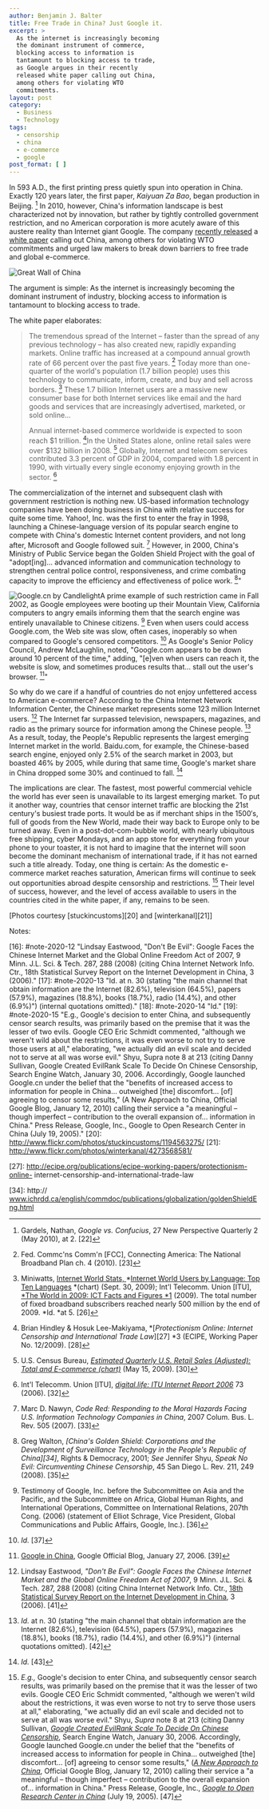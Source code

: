 ```yaml
---
author: Benjamin J. Balter
title: Free Trade in China? Just Google it.
excerpt: >
  As the internet is increasingly becoming
  the dominant instrument of commerce,
  blocking access to information is
  tantamount to blocking access to trade,
  as Google argues in their recently
  released white paper calling out China,
  among others for violating WTO
  commitments.
layout: post
category:
  - Business
  - Technology
tags:
  - censorship
  - china
  - e-commerce
  - google
post_format: [ ]
---
```

In 593 A.D., the first printing press quietly spun into operation in China. Exactly 120 years later, the first paper, *Kaiyuan Za Bao*, began production in Beijing. [^1] In 2010, however, China's information landscape is best characterized not by innovation, but rather by tightly controlled government restriction, and no American corporation is more acutely aware of this austere reality than Internet giant Google. The company [recently released][2] a [white paper][3] calling out China, among others for violating WTO commitments and urged law makers to break down barriers to free trade and global e-commerce.

![][4]

The argument is simple: As the internet is increasingly becoming the dominant instrument of industry, blocking access to information is tantamount to blocking access to trade.

The white paper elaborates:

> The tremendous spread of the Internet – faster than the spread of any previous technology – has also created new, rapidly expanding markets. Online traffic has increased at a compound annual growth rate of 66 percent over the past five years. [^2] Today more than one-quarter of the world's population (1.7 billion people) uses this technology to communicate, inform, create, and buy and sell across borders. [^3] These 1.7 billion Internet users are a massive new consumer base for both Internet services like email and the hard goods and services that are increasingly advertised, marketed, or sold online…
> 
> Annual internet-based commerce worldwide is expected to soon reach $1 trillion. [^4]In the United States alone, online retail sales were over $132 billion in 2008. [^5] Globally, Internet and telecom services contributed 3.3 percent of GDP in 2004, compared with 1.8 percent in 1990, with virtually every single economy enjoying growth in the sector. [^6]

The commercialization of the internet and subsequent clash with government restriction is nothing new. US-based information technology companies have been doing business in China with relative success for quite some time. Yahoo!, Inc. was the first to enter the fray in 1998, launching a Chinese-language version of its popular search engine to compete with China's domestic Internet content providers, and not long after, Microsoft and Google followed suit. [^7] However, in 2000, China's Ministry of Public Service began the Golden Shield Project with the goal of "adopt[ing]… advanced information and communication technology to strengthen central police control, responsiveness, and crime combating capacity to improve the efficiency and effectiveness of police work. [^8]"

![][12]A prime example of such restriction came in Fall 2002, as Google employees were booting up their Mountain View, California computers to angry emails informing them that the search engine was entirely unavailable to Chinese citizens. [^9] Even when users could access Google.com, the Web site was slow, often cases, inoperably so when compared to Google's censored competitors. [^10] As Google's Senior Policy Council, Andrew McLaughlin, noted, "Google.com appears to be down around 10 percent of the time," adding, "[e]ven when users can reach it, the website is slow, and sometimes produces results that… stall out the user's browser. [^11]"

So why do we care if a handful of countries do not enjoy unfettered access to American e-commerce? According to the China Internet Network Information Center, the Chinese market represents some 123 million Internet users. [^12] The Internet far surpassed television, newspapers, magazines, and radio as the primary source for information among the Chinese people. [^13] As a result, today, the People's Republic represents the largest emerging Internet market in the world. Baidu.com, for example, the Chinese-based search engine, enjoyed only 2.5% of the search market in 2003, but boasted 46% by 2005, while during that same time, Google's market share in China dropped some 30% and continued to fall. [^14]

The implications are clear. The fastest, most powerful commercial vehicle the world has ever seen is unavailable to its largest emerging market. To put it another way, countries that censor internet traffic are blocking the 21st century's busiest trade ports. It would be as if merchant ships in the 1500′s, full of goods from the New World, made their way back to Europe only to be turned away. Even in a post-dot-com-bubble world, with nearly ubiquitous free shipping, cyber Mondays, and an app store for everything from your phone to your toaster, it is not hard to imagine that the internet will soon become the dominant mechanism of international trade, if it has not earned such a title already. Today, one thing is certain: As the domestic e-commerce market reaches saturation, American firms will continue to seek out opportunities abroad despite censorship and restrictions. [^15] Their level of success, however, and the level of access available to users in the countries cited in the white paper, if any, remains to be seen.

[Photos courtesy [stuckincustoms][20] and [winterkanal][21]]

Notes:

[^1]: Gardels, Nathan, *Google vs. Confucius*, 27 New Perspective Quarterly 2 (May 2010), at 2. [22]
[^2]: Fed. Commc'ns Comm'n [FCC], Connecting America: The National Broadband Plan ch. 4 (2010). [23]
[^3]: Miniwatts, [Internet World Stats, ][24]*[Internet World Users by Language: Top Ten Languages][24] *(chart) (Sept. 30, 2009); Int'l Telecomm. Union [ITU], [*The World in 2009: ICT Facts and Figures *1][25] (2009). The total number of fixed broadband subscribers reached nearly 500 million by the end of 2009. *Id. *at 5. [26]
[^4]: Brian Hindley & Hosuk Lee-Makiyama, *[*Protectionism Online: Internet Censorship and International Trade Law*][27] *3 (ECIPE, Working Paper No. 12/2009). [28]
[^5]: U.S. Census Bureau, *[Estimated Quarterly U.S. Retail Sales (Adjusted): Total and E-commerce (chart)][29]* (May 15, 2009). [30]
[^6]: Int'l Telecomm. Union [ITU], [*digital.life: ITU Internet Report 2006*][31] 73 (2006). [32]
[^7]: Marc D. Nawyn, *Code Red: Responding to the Moral Hazards Facing U.S. Information Technology Companies in China*, 2007 Colum. Bus. L. Rev. 505 (2007). [33]
[^8]: Greg Walton, *[China's Golden Shield: Corporations and the Development of Surveillance Technology in the People's Republic of China][34]*, Rights & Democracy, 2001; *See* Jennifer Shyu, *Speak No Evil: Circumventing Chinese Censorship*, 45 San Diego L. Rev. 211, 249 (2008). [35]
[^9]: Testimony of Google, Inc. before the Subcommittee on Asia and the Pacific, and the Subcommittee on Africa, Global Human Rights, and International Operations, Committee on International Relations, 207th Cong. (2006) (statement of Elliot Schrage, Vice President, Global Communications and Public Affairs, Google, Inc.). [36]
[^10]: *Id.* [37]
[^11]: [Google in China][38], Google Official Blog, January 27, 2006. [39]
[^12]: Lindsay Eastwood, *"Don't Be Evil": Google Faces the Chinese Internet Market and the Global Online Freedom Act of 2007*, 9 Minn. J.L. Sci. & Tech. 287, 288 (2008) (citing China Internet Network Info. Ctr., [18th Statistical Survey Report on the Internet Development in China][40], 3 (2006). [41]
[^13]: *Id.* at n. 30 (stating "the main channel that obtain information are the Internet (82.6%), television (64.5%), papers (57.9%), magazines (18.8%), books (18.7%), radio (14.4%), and other (6.9%)") (internal quotations omitted). [42]
[^14]: *Id.* [43]
[^15]: *E.g.,* Google's decision to enter China, and subsequently censor search results, was primarily based on the premise that it was the lesser of two evils. Google CEO Eric Schmidt commented, "although we weren't wild about the restrictions, it was even worse to not try to serve those users at all," elaborating, "we actually did an evil scale and decided not to serve at all was worse evil." Shyu, *Supra* note 8 at 213 (citing Danny Sullivan, *[Google Created EvilRank Scale To Decide On Chinese Censorship][44]*, Search Engine Watch, January 30, 2006. Accordingly, Google launched Google.cn under the belief that the "benefits of increased access to information for people in China… outweighed [the] discomfort… [of] agreeing to censor some results," ([*A New Approach to China*][45], Official Google Blog, January 12, 2010) calling their service a "a meaningful – though imperfect – contribution to the overall expansion of… information in China." Press Release, Google, Inc., [*Google to Open Research Center in China*][46] (July 19, 2005). [47]

 [1]: #note-2020-1 "Gardels, Nathan, Google vs. Confucius, 27 New Perspective Quarterly 2 (May 2010), at 2."
 [2]: http://googlepublicpolicy.blogspot.com/2010/11/promoting-free-trade-for-internet.html
 [3]: http://www.google.com/googleblogs/pdfs/trade_free_flow_of_information.pdf
 [4]: http://cdn.benbalter.com/wp-content/uploads/2010/11/1194563275_664d6b15e2_b.jpg "Great Wall of China"
 [5]: #note-2020-2 "Fed. Commc'ns Comm'n [FCC], Connecting America: The National Broadband Plan ch. 4 (2010)."
 [6]: #note-2020-3 "Miniwatts, Internet World Stats, Internet World Users by Language: Top Ten Languages (chart) (Sept. 30, 2009); Int'l Telecomm. Union [ITU], The World in 2009: ICT Facts and Figures 1 (2009). The total number of fixed broadband subscribers reached nearly 500 million by the end of 2009. Id. at 5."
 [7]: #note-2020-4 "Brian Hindley & Hosuk Lee-Makiyama, Protectionism Online: Internet Censorship and International Trade Law 3 (ECIPE, Working Paper No. 12/2009)."
 [8]: #note-2020-5 "U.S. Census Bureau, Estimated Quarterly U.S. Retail Sales (Adjusted): Total and E-commerce (chart) (May 15, 2009)."
 [9]: #note-2020-6 "Int'l Telecomm. Union [ITU], digital.life: ITU Internet Report 2006 73 (2006)."
 [10]: #note-2020-7 "Marc D. Nawyn, Code Red: Responding to the Moral Hazards Facing U.S. Information Technology Companies in China, 2007 Colum. Bus. L. Rev. 505 (2007)."
 [11]: #note-2020-8 "Greg Walton, China's Golden Shield: Corporations and the Development of Surveillance Technology in the People's Republic of China, Rights & Democracy, 2001; See Jennifer Shyu, Speak No Evil: Circumventing Chinese Censorship, 45 San Diego L. Rev. 211, 249 (2008)."
 [12]: http://cdn.benbalter.com/wp-content/uploads/2010/11/4273568581_3c4db9799d_z-300x238.jpg "Google.cn by Candlelight"
 [13]: #note-2020-9 "Testimony of Google, Inc. before the Subcommittee on Asia and the Pacific, and the Subcommittee on Africa, Global Human Rights, and International Operations, Committee on International Relations, 207th Cong. (2006) (statement of Elliot Schrage, Vice President, Global Communications and Public Affairs, Google, Inc.)."
 [14]: #note-2020-10 "Id."
 [15]: #note-2020-11 "Google in China, Google Official Blog, January 27, 2006."
 [16]: #note-2020-12 "Lindsay Eastwood, "Don't Be Evil": Google Faces the Chinese Internet Market and the Global Online Freedom Act of 2007, 9 Minn. J.L. Sci. & Tech. 287, 288 (2008) (citing China Internet Network Info. Ctr., 18th Statistical Survey Report on the Internet Development in China, 3 (2006)."
 [17]: #note-2020-13 "Id. at n. 30 (stating "the main channel that obtain information are the Internet (82.6%), television (64.5%), papers (57.9%), magazines (18.8%), books (18.7%), radio (14.4%), and other (6.9%)") (internal quotations omitted)."
 [18]: #note-2020-14 "Id."
 [19]: #note-2020-15 "E.g., Google's decision to enter China, and subsequently censor search results, was primarily based on the premise that it was the lesser of two evils. Google CEO Eric Schmidt commented, "although we weren't wild about the restrictions, it was even worse to not try to serve those users at all," elaborating, "we actually did an evil scale and decided not to serve at all was worse evil." Shyu, Supra note 8 at 213 (citing Danny Sullivan, Google Created EvilRank Scale To Decide On Chinese Censorship, Search Engine Watch, January 30, 2006. Accordingly, Google launched Google.cn under the belief that the "benefits of increased access to information for people in China… outweighed [the] discomfort… [of] agreeing to censor some results," (A New Approach to China, Official Google Blog, January 12, 2010)  calling their service a "a meaningful – though imperfect – contribution to the overall expansion of… information in China." Press Release, Google, Inc., Google to Open Research Center in China (July 19, 2005)."
 [20]: http://www.flickr.com/photos/stuckincustoms/1194563275/
 [21]: http://www.flickr.com/photos/winterkanal/4273568581/
 
 
 [24]: http://www.internetworldstats.com/stats7.htm
 [25]: http://www.itu.int/ITU-D/ict/material/Telecom09_flyer.pdf
 
 [27]: http://ecipe.org/publications/ecipe-working-papers/protectionism-online- internet-censorship-and-international-trade-law
 
 [29]: http://www.census.gov/mrts/www/data/html/09Q1table3.html
 
 [31]: http://www.itu.int/osg/spu/publications/digitalife/docs/digital-life-web.pdf
 
 
 [34]: http:// www.ichrdd.ca/english/commdoc/publications/globalization/goldenShieldEng.html
 
 
 
 [38]: http://Googleblog.blogspot.com/2006/01/Google-in-china.html
 
 [40]: http://cnnic.cn/download/2006/18threport-en.pdf
 
 
 
 [44]: http://blog.searchenginewatch.com/blog/060130-154414
 [45]: http://Googleblog.blogspot.com/2010/01/new-approach-to-china.html
 [46]: http://www.Google.com/press/pressrel/rd_china.html